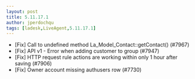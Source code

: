 ```yaml
---
layout: post
title: 5.11.17.1
author: jperdochqu
tags: [ladesk,LiveAgent,5.11.17.1]
---
```


- [Fix] Call to undefined method La_Model_Contact::getContact() (#7967)
- [Fix] API v1 - Error when adding customer to group (#7947)
- [Fix] HTTP request rule actions are working within only 1 hour after saving (#7906)
- [Fix] Owner account missing authusers row (#7730)
